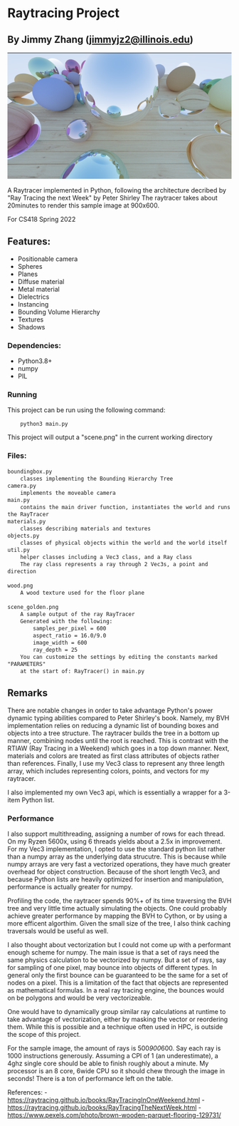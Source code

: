# Raytracing Project
## By Jimmy Zhang (jimmyjz2@illinois.edu)
![Sample](scene_golden.png)

A Raytracer implemented in Python, following the architecture decribed by "Ray Tracing the next Week" by Peter Shirley
The raytracer takes about 20minutes to render this sample image at 900x600. 

For CS418 Spring 2022

## Features:
- Positionable camera	
- Spheres
- Planes
- Diffuse material	
- Metal material		
- Dielectrics	
- Instancing
- Bounding Volume Hierarchy
- Textures
- Shadows

### Dependencies:
- Python3.8+
- numpy 
- PIL
    
### Running
This project can be run using the following command:
```
    python3 main.py
```

This project will output a "scene.png" in the current working directory

### Files:
    boundingbox.py 
        classes implementing the Bounding Hierarchy Tree
    camera.py
        implements the moveable camera
    main.py
        contains the main driver function, instantiates the world and runs the RayTracer
    materials.py
        classes describing materials and textures
    objects.py
        classes of physical objects within the world and the world itself
    util.py
        helper classes including a Vec3 class, and a Ray class
        The ray class represents a ray through 2 Vec3s, a point and direction

    wood.png
        A wood texture used for the floor plane

    scene_golden.png
        A sample output of the ray RayTracer
        Generated with the following:
            samples_per_pixel = 600
            aspect_ratio = 16.0/9.0
            image_width = 600
            ray_depth = 25
        You can customize the settings by editing the constants marked "PARAMETERS"
        at the start of: RayTracer() in main.py

## Remarks
There are notable changes in order to take advantage Python's power dynamic typing abilities compared to Peter Shirley's book. 
Namely, my BVH implementation relies on reducing a dynamic list of bounding boxes and objects into a tree structure. The raytracer builds the tree in a bottom up manner, combining nodes until the root is reached. This is contrast with the RTIAW (Ray Tracing in a Weekend) which goes in a top down manner.  Next, materials and colors are treated as first class attributes of objects rather than references. 
Finally, I use my Vec3 class to represent any three length array, which includes representing colors, points, and vectors for my raytracer.

I also implemented my own Vec3 api, which is essentially a wrapper for a 3-item Python list.

### Performance
I also support multithreading, assigning a number of rows for each thread. On my Ryzen 5600x, using 6 threads yields about a 2.5x in improvement. For my Vec3 implementation, I opted to use the standard python list rather than a numpy array as the underlying data strucutre. This is because while numpy arrays are very fast a vectorized operations, they have much greater overhead for object construction. Because of the short length Vec3, and because Python lists are heavily optimized for insertion and manipulation, performance is actually greater for numpy.

Profiling the code, the raytracer spends 90%+ of its time traversing the BVH tree and very little time actually simulating the objects. One could probably achieve greater performance by mapping the BVH to Cython, or by using a more efficent algorthim. Given the small size of the tree, I also think caching traversals would be useful as well.

I also thought about vectorization but I could not come up with a performant enough scheme for numpy. The main issue is that a set of rays need the same physics calculation to be vectorized by numpy. But a set of rays, say for sampling of one pixel, may bounce into objects of different types. In general only the first bounce can be guaranteed to be the same for a set of nodes on a pixel. 
This is a limitation of the fact that objects are represented as mathematical formulas. In a real ray tracing engine, the bounces would on be polygons and would be very vectorizeable.

One would have to dynamically group similar ray calculations at runtime to take advantage of vectorization, either by masking the vector or reordering them. While this is possible and a technique often used in HPC, is outside the scope of this project. 

For the sample image, the amount of rays is 500*900*600. Say each ray is 1000 instructions generously. Assuming a CPI of 1 (an underestimate), a 4ghz single core should be able to finish roughly about a minute. My processor is an 8 core, 6wide CPU so it should chew through the image in seconds! There is a ton of performance left on the table.

References:
    - https://raytracing.github.io/books/RayTracingInOneWeekend.html
    - https://raytracing.github.io/books/RayTracingTheNextWeek.html
    - https://www.pexels.com/photo/brown-wooden-parquet-flooring-129731/
